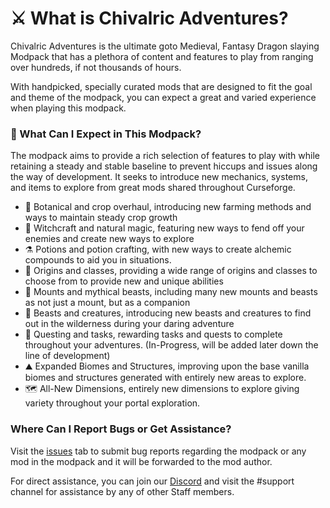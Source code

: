 # ⚔️ What is Chivalric Adventures? 
Chivalric Adventures is the ultimate goto Medieval, Fantasy Dragon slaying Modpack that has a plethora of content and features to play from ranging over hundreds, if not thousands of hours.

With handpicked, specially curated mods that are designed to fit the goal and theme of the modpack, you can expect a great and varied experience when playing this modpack.

### 📜 What Can I Expect in This Modpack?
The modpack aims to provide a rich selection of features to play with while retaining a steady and stable baseline to prevent hiccups and issues along the way of development. It seeks to introduce new mechanics, systems, and items to explore from great mods shared throughout Curseforge.
 
- 🍄 Botanical and crop overhaul, introducing new farming methods and ways to maintain steady crop growth
- 🔮 Witchcraft and natural magic, featuring new ways to fend off your enemies and create new ways to explore
- ⚗️ Potions and potion crafting, with new ways to create alchemic compounds to aid you in situations.
- 🧿 Origins and classes, providing a wide range of origins and classes to choose from to provide new and unique abilities
- 🐲 Mounts and mythical beasts, including many new mounts and beasts as not just a mount, but as a companion
- 🐗 Beasts and creatures, introducing new beasts and creatures to find out in the wilderness during your daring adventure
- 🔗 Questing and tasks, rewarding tasks and quests to complete throughout your adventures. (In-Progress, will be added later down the line of development)
- ⛰️ Expanded Biomes and Structures, improving upon the base vanilla biomes and structures generated with entirely new areas to explore.
- 🗺️ All-New Dimensions, entirely new dimensions to explore giving variety throughout your portal exploration.

### Where Can I Report Bugs or Get Assistance?
Visit the [issues](https://github.com/Rage-GitHub/Chivalric-Adventures/issues) tab to submit bug reports regarding the modpack or any mod in the modpack and it will be forwarded to the mod author.

For direct assistance, you can join our [Discord](https://www.curseforge.com/linkout?remoteUrl=https%253a%252f%252fdiscord.com%252finvite%252famXQUFxa96) and visit the #support channel for assistance by any of other Staff members.
